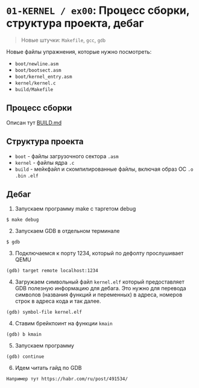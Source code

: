# `01-KERNEL / ex00`: Процесс сборки, структура проекта, дебаг
> Новые штучки: `Makefile`, `gcc`, `gdb`

Новые файлы упражнения, которые нужно посмотреть:
- `boot/newline.asm`
- `boot/bootsect.asm`
- `boot/kernel_entry.asm`
- `kernel/kernel.c`
- `build/Makefile`

## Процесс сборки
Описан тут [BUILD.md](BUILD.md)

## Структура проекта
- `boot` - файлы загрузочного сектора `.asm`
- `kernel` - файлы ядра `.c`
- `build` - мейкфайл и скомпилированные файлы, включая образ ОС `.o` `.bin` `.elf`

## Дебаг

1. Запускаем программу make с таргетом debug
```
$ make debug
```
2. Запускаем GDB в отдельном терминале
```
$ gdb
```
3. Подключаемся к порту 1234, который по дефолту прослушивает QEMU
```
(gdb) target remote localhost:1234
```
4. Загружаем символьный файл `kernel.elf` который предоставляет GDB полезную информацию для дебага. Это нужно для перевода символов (названия функций и переменных) в адреса, номеров строк в адреса кода и так далее.
```
(gdb) symbol-file kernel.elf
```
4. Ставим брейкпоинт на функции `kmain`
```
(gdb) b kmain
```
5. Запускаем программу
```
(gdb) continue
```
6. Идем читать гайд по GDB
```
Например тут https://habr.com/ru/post/491534/
```
